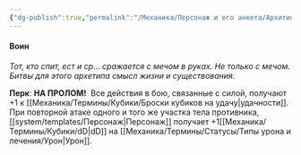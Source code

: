 ```yaml
---
{"dg-publish":true,"permalink":"/Механика/Персонаж и его анкета/Архитипы персонжей/Подробнее/Воин/","noteIcon":"","created":"2025-07-30T10:44:47.446+03:00","updated":"2025-09-09T16:25:36.626+03:00"}
---
```




#### Воин
*Тот, кто спит, ест и ср… сражается с мечом в руках. Не только с мечом. Битвы для этого архетипа смысл жизни и существования.* 

**Перк**: **НА ПРОЛОМ!** 
Все действия в бою, связанные с силой, получают +1 к [[Механика/Термины/Кубики/Броски кубиков на удачу\|удачности]]. При повторной атаке одного и того же участка тела противника, [[system/templates/Персонаж\|Персонаж]] получает +1[[Механика/Термины/Кубики/dD\|dD]] на [[Механика/Термины/Статусы/Типы урона и лечения/Урон\|Урон]].
